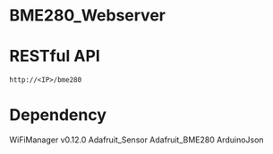 # BME280_Webserver

# RESTful API
`http://<IP>/bme280`

# Dependency
WiFiManager v0.12.0
Adafruit_Sensor
Adafruit_BME280
ArduinoJson